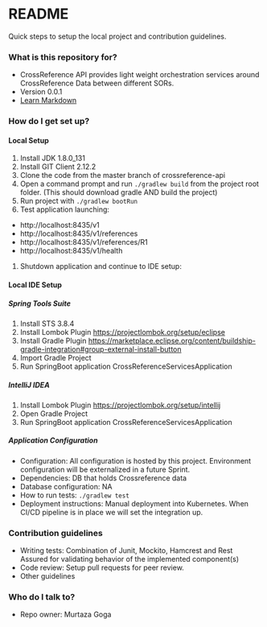 # README #

Quick steps to setup the local project and contribution guidelines.

### What is this repository for? ###

* CrossReference API provides light weight orchestration services around CrossReference Data between different SORs.
* Version 0.0.1
* [Learn Markdown](https://bitbucket.org/tutorials/markdowndemo)

### How do I get set up? ###



#### Local Setup ####
1. Install JDK 1.8.0_131
1. Install GIT Client 2.12.2
1. Clone the code from the master branch of crossreference-api
1. Open a command prompt and run <code>./gradlew build</code> from the project root folder.  (This should download gradle AND build the project)
1. Run project with <code>./gradlew bootRun</code>
1. Test application launching:
 * http://localhost:8435/v1
 * http://localhost:8435/v1/references
 * http://localhost:8435/v1/references/R1
 * http://localhost:8435/v1/health
1. Shutdown application and continue to IDE setup:

#### Local IDE Setup ####
##### Spring Tools Suite #####
1. Install STS 3.8.4
1. Install Lombok Plugin https://projectlombok.org/setup/eclipse
1. Install Gradle Plugin https://marketplace.eclipse.org/content/buildship-gradle-integration#group-external-install-button
1. Import Gradle Project
1. Run SpringBoot application CrossReferenceServicesApplication

##### IntelliJ IDEA #####
1. Install Lombok Plugin https://projectlombok.org/setup/intellij
1. Open Gradle Project
1. Run SpringBoot application CrossReferenceServicesApplication

##### Application Configuration #####
* Configuration: All configuration is hosted by this project.  Environment configuration will be externalized in a future Sprint.
* Dependencies: DB that holds Crossreference data
* Database configuration: NA
* How to run tests: <code>./gradlew test</code>
* Deployment instructions: Manual deployment into Kubernetes.  When CI/CD pipeline is in place we will set the integration up.

### Contribution guidelines ###

* Writing tests: Combination of Junit, Mockito, Hamcrest and Rest Assured for validating behavior of the implemented component(s)
* Code review:  Setup pull requests for peer review.
* Other guidelines

### Who do I talk to? ###

* Repo owner: Murtaza Goga